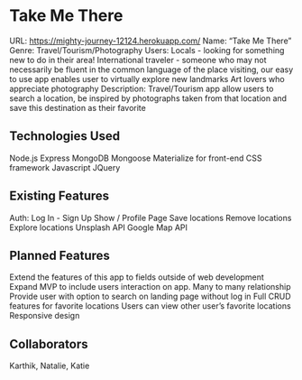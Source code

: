 # Take Me There
URL: https://mighty-journey-12124.herokuapp.com/
Name: “Take Me There”
Genre: Travel/Tourism/Photography
Users: Locals - looking for something new to do in their area!
International traveler - someone who may not necessarily be fluent in the common language of the place visiting, our easy to use app enables user to virtually explore new landmarks
Art lovers who appreciate photography
Description: Travel/Tourism app allow users to search a location, be inspired by photographs taken from that location and save this destination as their favorite 


## Technologies Used
Node.js
Express
MongoDB
Mongoose 
Materialize for front-end CSS framework
Javascript 
JQuery 


## Existing Features
Auth: Log In - Sign Up
Show / Profile Page
Save locations
Remove locations
Explore locations
Unsplash API
Google Map API


## Planned Features
Extend the features of this app to fields outside of web development
Expand MVP to include users interaction on app. Many to many relationship
Provide user with option to search on landing page without log in
Full CRUD features for favorite locations
Users can view other user’s favorite locations
Responsive design

## Collaborators
Karthik, Natalie, Katie

